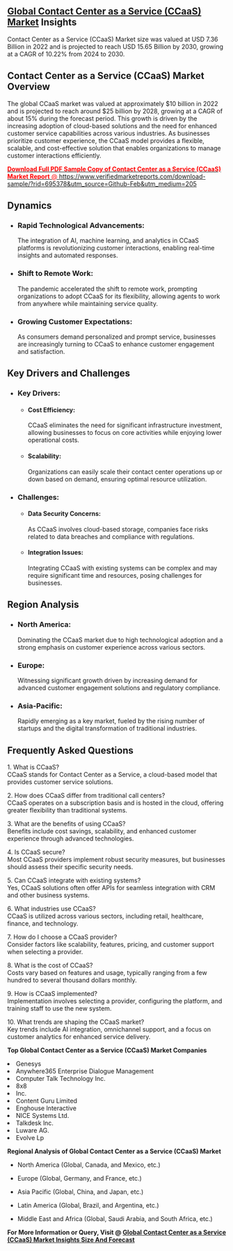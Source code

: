<h2><a href="https://www.verifiedmarketreports.com/download-sample/?rid=695378&amp;utm_source=Github&amp;utm_medium=205" target="_blank">Global Contact Center as a Service (CCaaS) Market</a> Insights</h2><p>Contact Center as a Service (CCaaS) Market size was valued at USD 7.36 Billion in 2022 and is projected to reach USD 15.65 Billion by 2030, growing at a CAGR of 10.22% from 2024 to 2030.</p><p> <h2>Contact Center as a Service (CCaaS) Market Overview</h2> <p>The global CCaaS market was valued at approximately $10 billion in 2022 and is projected to reach around $25 billion by 2028, growing at a CAGR of about 15% during the forecast period. This growth is driven by the increasing adoption of cloud-based solutions and the need for enhanced customer service capabilities across various industries. As businesses prioritize customer experience, the CCaaS model provides a flexible, scalable, and cost-effective solution that enables organizations to manage customer interactions efficiently.</p> <p><a href="#"><p><span class=""><span style="color: #ff0000;"><strong>Download Full PDF Sample Copy of Contact Center as a Service (CCaaS) Market Report</strong> @ </span><a href="https://www.verifiedmarketreports.com/download-sample/?rid=695378&amp;utm_source=Github-Feb&amp;utm_medium=205" target="_blank">https://www.verifiedmarketreports.com/download-sample/?rid=695378&amp;utm_source=Github-Feb&amp;utm_medium=205</a></span></p></a></p> <h2>Dynamics</h2> <ul> <li><h3>Rapid Technological Advancements:</h3> The integration of AI, machine learning, and analytics in CCaaS platforms is revolutionizing customer interactions, enabling real-time insights and automated responses.</li> <li><h3>Shift to Remote Work:</h3> The pandemic accelerated the shift to remote work, prompting organizations to adopt CCaaS for its flexibility, allowing agents to work from anywhere while maintaining service quality.</li> <li><h3>Growing Customer Expectations:</h3> As consumers demand personalized and prompt service, businesses are increasingly turning to CCaaS to enhance customer engagement and satisfaction.</li> </ul> <h2>Key Drivers and Challenges</h2> <ul> <li><h3>Key Drivers:</h3> <ul> <li><h4>Cost Efficiency:</h4> CCaaS eliminates the need for significant infrastructure investment, allowing businesses to focus on core activities while enjoying lower operational costs.</li> <li><h4>Scalability:</h4> Organizations can easily scale their contact center operations up or down based on demand, ensuring optimal resource utilization.</li> </ul> </li> <li><h3>Challenges:</h3> <ul> <li><h4>Data Security Concerns:</h4> As CCaaS involves cloud-based storage, companies face risks related to data breaches and compliance with regulations.</li> <li><h4>Integration Issues:</h4> Integrating CCaaS with existing systems can be complex and may require significant time and resources, posing challenges for businesses.</li> </ul> </li> </ul> <h2>Region Analysis</h2> <ul> <li><h3>North America:</h3> Dominating the CCaaS market due to high technological adoption and a strong emphasis on customer experience across various sectors.</li> <li><h3>Europe:</h3> Witnessing significant growth driven by increasing demand for advanced customer engagement solutions and regulatory compliance.</li> <li><h3>Asia-Pacific:</h3> Rapidly emerging as a key market, fueled by the rising number of startups and the digital transformation of traditional industries.</li> </ul> <h2>Frequently Asked Questions</h2> <p>1. What is CCaaS? <br>CCaaS stands for Contact Center as a Service, a cloud-based model that provides customer service solutions.</p> <p>2. How does CCaaS differ from traditional call centers? <br>CCaaS operates on a subscription basis and is hosted in the cloud, offering greater flexibility than traditional systems.</p> <p>3. What are the benefits of using CCaaS? <br>Benefits include cost savings, scalability, and enhanced customer experience through advanced technologies.</p> <p>4. Is CCaaS secure? <br>Most CCaaS providers implement robust security measures, but businesses should assess their specific security needs.</p> <p>5. Can CCaaS integrate with existing systems? <br>Yes, CCaaS solutions often offer APIs for seamless integration with CRM and other business systems.</p> <p>6. What industries use CCaaS? <br>CCaaS is utilized across various sectors, including retail, healthcare, finance, and technology.</p> <p>7. How do I choose a CCaaS provider? <br>Consider factors like scalability, features, pricing, and customer support when selecting a provider.</p> <p>8. What is the cost of CCaaS? <br>Costs vary based on features and usage, typically ranging from a few hundred to several thousand dollars monthly.</p> <p>9. How is CCaaS implemented? <br>Implementation involves selecting a provider, configuring the platform, and training staff to use the new system.</p> <p>10. What trends are shaping the CCaaS market? <br>Key trends include AI integration, omnichannel support, and a focus on customer analytics for enhanced service delivery.</p> </p><p><strong>Top Global Contact Center as a Service (CCaaS) Market Companies</strong></p><div data-test-id=""><p><li>Genesys</li><li> Anywhere365 Enterprise Dialogue Management</li><li> Computer Talk Technology Inc.</li><li> 8x8</li><li>Inc.</li><li> Content Guru Limited</li><li> Enghouse lnteractive</li><li> NICE Systems Ltd.</li><li> Talkdesk lnc.</li><li> Luware AG.</li><li> Evolve Lp</li></p><div><strong>Regional Analysis of&nbsp;Global Contact Center as a Service (CCaaS) Market</strong></div><ul><li dir="ltr"><p dir="ltr">North America&nbsp;(Global, Canada, and Mexico, etc.)</p></li><li dir="ltr"><p dir="ltr">Europe (Global, Germany, and France, etc.)</p></li><li dir="ltr"><p dir="ltr">Asia Pacific&nbsp;(Global, China, and Japan, etc.)</p></li><li dir="ltr"><p dir="ltr">Latin America&nbsp;(Global, Brazil, and Argentina, etc.)</p></li><li dir="ltr">Middle East and Africa&nbsp;(Global, Saudi Arabia, and South Africa, etc.)</li></ul><p><strong>For More Information or Query, Visit @&nbsp;</strong><strong><a href="https://www.verifiedmarketreports.com/product/contact-center-as-a-service-ccaas-market/?utm_source=Github&amp;utm_medium=205" target="_blank">Global Contact Center as a Service (CCaaS) Market Insights Size And Forecast</a></strong></p></div>
